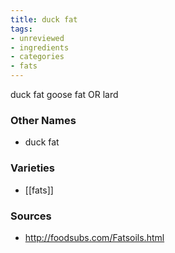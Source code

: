 ```yaml
---
title: duck fat
tags:
- unreviewed
- ingredients
- categories
- fats
---
```

duck fat goose fat OR lard

### Other Names

* duck fat

### Varieties

* [[fats]]

### Sources
* http://foodsubs.com/Fatsoils.html
